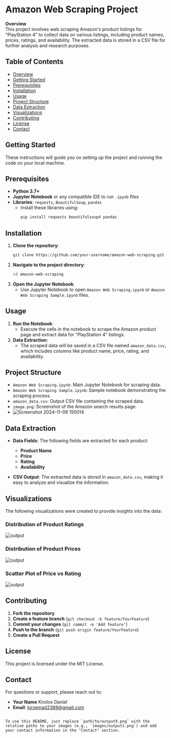 # Amazon Web Scraping Project

**Overview**  
This project involves web scraping Amazon's product listings for "PlayStation 4" to collect data on various listings, including product names, prices, ratings, and availability. The extracted data is stored in a CSV file for further analysis and research purposes.

## Table of Contents
- [Overview](#overview)
- [Getting Started](#getting-started)
- [Prerequisites](#prerequisites)
- [Installation](#installation)
- [Usage](#usage)
- [Project Structure](#project-structure)
- [Data Extraction](#data-extraction)
- [Visualizations](#visualizations)
- [Contributing](#contributing)
- [License](#license)
- [Contact](#contact)

## Getting Started
These instructions will guide you on setting up the project and running the code on your local machine.

## Prerequisites
- **Python 3.7+**
- **Jupyter Notebook** or any compatible IDE to run `.ipynb` files
- **Libraries**: `requests`, `BeautifulSoup`, `pandas`
  - Install these libraries using:
    ```bash
    pip install requests beautifulsoup4 pandas
    ```

## Installation
1. **Clone the repository**:
   ```bash
   git clone https://github.com/your-username/amazon-web-scraping.git
   ```
2. **Navigate to the project directory**:
   ```bash
   cd amazon-web-scraping
   ```
3. **Open the Jupyter Notebook**:
   - Use Jupyter Notebook to open `Amazon Web Scraping.ipynb` or `Amazon Web Scraping Sample.ipynb` files.

## Usage
1. **Run the Notebook**:
   - Execute the cells in the notebook to scrape the Amazon product page and extract data for "PlayStation 4" listings.
2. **Data Extraction**:
   - The scraped data will be saved in a CSV file named `amazon_data.csv`, which includes columns like product name, price, rating, and availability.

## Project Structure
- `Amazon Web Scraping.ipynb`: Main Jupyter Notebook for scraping data.
- `Amazon Web Scraping Sample.ipynb`: Sample notebook demonstrating the scraping process.
- `amazon_data.csv`: Output CSV file containing the scraped data.
- `image.png`: Screenshot of the Amazon search results page.
- ![Screenshot 2024-11-09 150014](https://github.com/user-attachments/assets/9a9030ea-edb6-44f2-9091-b329db8e93a1)


## Data Extraction
- **Data Fields**: The following fields are extracted for each product:
  - **Product Name**
  - **Price**
  - **Rating**
  - **Availability**

- **CSV Output**: The extracted data is stored in `amazon_data.csv`, making it easy to analyze and visualize the information.

## Visualizations
The following visualizations were created to provide insights into the data:

### Distribution of Product Ratings

![output](https://github.com/user-attachments/assets/a640d24c-4a74-4ec2-af28-1ed0f744e593)


### Distribution of Product Prices

![output](https://github.com/user-attachments/assets/429c3d6b-e254-4802-9928-c8934d1a2294)

### Scatter Plot of Price vs Rating

![output](https://github.com/user-attachments/assets/d9a1dd5b-2449-481f-97cf-e19d9f58c217)



## Contributing
1. **Fork the repository**
2. **Create a feature branch** (`git checkout -b feature/YourFeature`)
3. **Commit your changes** (`git commit -m 'Add feature'`)
4. **Push to the branch** (`git push origin feature/YourFeature`)
5. **Create a Pull Request**

## License
This project is licensed under the MIT License.

## Contact
For questions or support, please reach out to:
- **Your Name** Kirolos Daniel
- **Email**: kiroemad2389@gmail.com
```

To use this README, just replace `path/to/outputX.png` with the relative paths to your images (e.g., `images/output1.png`) and add your contact information in the "Contact" section.
